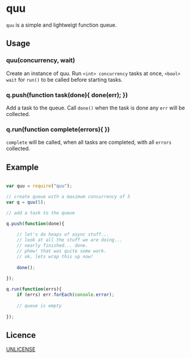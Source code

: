 # quu

`quu` is a simple and lightweigt function queue. 

## Usage

### quu(concurrency, wait)

Create an instance of quu. Run `<int> concurrency` tasks at once, `<bool> wait` for `run()` to be called before starting tasks.

### q.push(function task(done){ done(err); })

Add a task to the queue. Call `done()` when the task is done any `err` will be collected.

### q.run(function complete(errors){  })

`complete` will be called, when all tasks are completed, with all `errors` collected.

## Example 

``` javascript

var quu = require("quu");

// create queue with a maximum concurrency of 5
var q = quu(5);

// add a task to the queue

q.push(function(done){
	
	// let's do heaps of async stuff...
	// look at all the stuff we are doing...
	// nearly finished... done. 
	// phew! that was quite some work.
	// ok, lets wrap this up now!
	
	done();
	
});

q.run(function(errs){
	if (errs) err.forEach(console.error);
	
	// queue is empty
	
});

```

## Licence

[UNLICENSE](http://unlicense.org/UNLICENSE)
